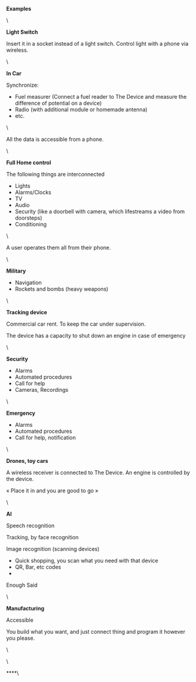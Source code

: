 **Examples**

\

**Light Switch**

Insert it in a socket instead of a light switch. Control light with a
phone via wireless.

\

**In Car**

Synchronize:

-   Fuel measurer (Connect a fuel reader to The Device and measure the
    difference of potential on a device)
-   Radio (with additional module or homemade antenna)
-   etc.

\

All the data is accessible from a phone.

\

**Full Home control**

The following things are interconnected

-   Lights
-   Alarms/Clocks
-   TV
-   Audio
-   Security (like a doorbell with camera, which lifestreams a video
    from doorsteps)
-   Conditioning

\

A user operates them all from their phone.

\

**Military**

-   Navigation
-   Rockets and bombs (heavy weapons)

\

**Tracking device**

Commercial car rent. To keep the car under supervision.

The device has a capacity to shut down an engine in case of emergency

\

**Security**

-   Alarms
-   Automated procedures
-   Call for help
-   Cameras, Recordings

\

**Emergency**

-   Alarms
-   Automated procedures
-   Call for help, notification

\

**Drones, toy cars**

A wireless receiver is connected to The Device. An engine is controlled
by the device.

« Place it in and you are good to go »

\

**AI**

Speech recognition

Tracking, by face recognition

Image recognition (scanning devices)

-   Quick shopping, you scan what you need with that device
-   QR, Bar, etc codes
-   

Enough Said

\

**Manufacturing**

Accessible

You build what you want, and just connect thing and program it however
you please.

\

\

****\

